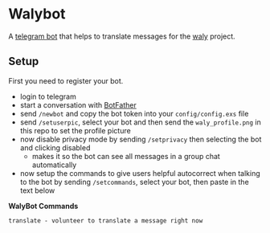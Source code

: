 # Walybot

A [telegram bot](https://core.telegram.org/bots/api) that helps to translate messages for the [waly](http://waly.org/#!/home/main) project.

## Setup

First you need to register your bot.

* login to telegram
* start a conversation with [BotFather](https://core.telegram.org/bots#6-botfather)
* send `/newbot` and copy the bot token into your `config/config.exs` file
* send `/setuserpic`, select your bot and then send the `waly_profile.png` in this repo to set the profile picture
* now disable privacy mode by sending `/setprivacy` then selecting the bot and clicking disabled
  * makes it so the bot can see all messages in a group chat automatically
* now setup the commands to give users helpful autocorrect when talking to the bot by sending `/setcommands`, select your bot, then paste in the text below

__WalyBot Commands__

```
translate - volunteer to translate a message right now
```
